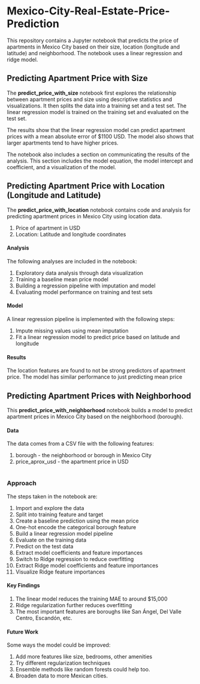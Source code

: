 # Mexico-City-Real-Estate-Price-Prediction
This repository contains a Jupyter notebook that predicts the price of apartments in Mexico City based on their size, location (longitude and latitude) and neighborhood. The notebook uses a linear regression and ridge model. 

## Predicting Apartment Price with Size
The **predict_price_with_size** notebook first explores the relationship between apartment prices and size using descriptive statistics and visualizations. It then splits the data into a training set and a test set. The linear regression model is trained on the training set and evaluated on the test set.

The results show that the linear regression model can predict apartment prices with a mean absolute error of $1100 USD. The model also shows that larger apartments tend to have higher prices.

The notebook also includes a section on communicating the results of the analysis. This section includes the model equation, the model intercept and coefficient, and a visualization of the model.

## Predicting Apartment Price with Location (Longitude and Latitude)
The **predict_price_with_location** notebook contains code and analysis for predicting apartment prices in Mexico City using location data.

1. Price of apartment in USD
2. Location: Latitude and longitude coordinates
#### **Analysis**
The following analyses are included in the notebook:
1. Exploratory data analysis through data visualization
2. Training a baseline mean price model
3. Building a regression pipeline with imputation and model
4. Evaluating model performance on training and test sets
#### **Model**
A linear regression pipeline is implemented with the following steps:
1. Impute missing values using mean imputation
2. Fit a linear regression model to predict price based on latitude and longitude
#### **Results**
The location features are found to not be strong predictors of apartment price.
The model has similar performance to just predicting mean price

## Predicting Apartment Prices with Neighborhood 
This **predict_price_with_neighborhood** notebook builds a model to predict apartment prices in Mexico City based on the neighborhood (borough).

#### **Data**
The data comes from a CSV file with the following features:
1. borough - the neighborhood or borough in Mexico City
2. price_aprox_usd - the apartment price in USD
#
### **Approach**
The steps taken in the notebook are:

1. Import and explore the data
2. Split into training feature and target
3. Create a baseline prediction using the mean price
4. One-hot encode the categorical borough feature
5. Build a linear regression model pipeline
6. Evaluate on the training data
7. Predict on the test data
8. Extract model coefficients and feature importances
9. Switch to Ridge regression to reduce overfitting
10. Extract Ridge model coefficients and feature importances
11. Visualize Ridge feature importances

#### **Key Findings**
1. The linear model reduces the training MAE to around $15,000
2. Ridge regularization further reduces overfitting
3. The most important features are boroughs like San Ángel, Del Valle Centro, Escandón, etc.

#### **Future Work**
Some ways the model could be improved:
1. Add more features like size, bedrooms, other amenities
2. Try different regularization techniques
3. Ensemble methods like random forests could help too.
4. Broaden data to more Mexican cities.
